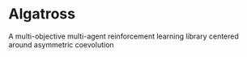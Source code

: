 # Algatross
A multi-objective multi-agent reinforcement learning library centered around asymmetric coevolution
